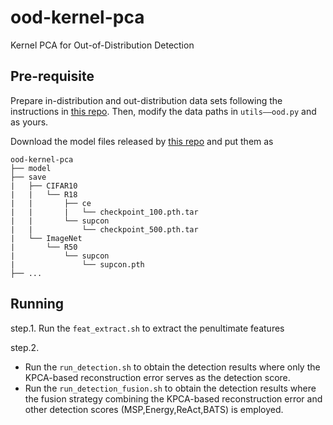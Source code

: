 # ood-kernel-pca
Kernel PCA for Out-of-Distribution Detection

## Pre-requisite
Prepare in-distribution and out-distribution data sets following the instructions in [this repo](https://github.com/deeplearning-wisc/knn-ood).
Then, modify the data paths in `utils——ood.py` and as yours.

Download the model files released by [this repo](https://github.com/deeplearning-wisc/knn-ood) and put them as
```
ood-kernel-pca
├── model
├── save
|   ├── CIFAR10
|   |   └── R18
|   |       ├── ce
|   |       |   └── checkpoint_100.pth.tar
|   |       └── supcon
|   |           └── checkpoint_500.pth.tar
|   └── ImageNet
|       └── R50
|           └── supcon
|               └── supcon.pth
├── ...
```

## Running
step.1. Run the `feat_extract.sh` to extract the penultimate features

step.2. 
- Run the `run_detection.sh` to obtain the detection results where only the KPCA-based reconstruction error serves as the detection score. 
- Run the `run_detection_fusion.sh` to obtain the detection results where the fusion strategy combining the KPCA-based reconstruction error and other detection scores (MSP,Energy,ReAct,BATS) is employed.